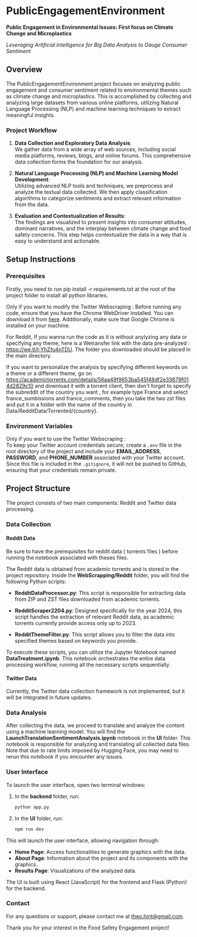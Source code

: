# PublicEngagementEnvironment


**Public Engagement in Environmental Issues: First focus on Climate Change and Microplastics**

*Leveraging Artificial Intelligence for Big Data Analysis to Gauge Consumer Sentiment*

## Overview

The PublicEngagementEnvironment project focuses on analyzing public engagement and consumer sentiment related to environmental themes such as climate change and microplastics.
This is accomplished by collecting and analyzing large datasets from various online platforms, utilizing Natural Language Processing (NLP) and machine learning techniques to extract meaningful insights.

### Project Workflow

1. **Data Collection and Exploratory Data Analysis**:  
   We gather data from a wide array of web sources, including social media platforms, reviews, blogs, and online forums. This comprehensive data collection forms the foundation for our analysis.

2. **Natural Language Processing (NLP) and Machine Learning Model Development**:  
   Utilizing advanced NLP tools and techniques, we preprocess and analyze the textual data collected. We then apply classification algorithms to categorize sentiments and extract relevant information from the data.

3. **Evaluation and Contextualization of Results**:  
   The findings are visualized to present insights into consumer attitudes, dominant narratives, and the interplay between climate change and food safety concerns. This step helps contextualize the data in a way that is easy to understand and actionable.

## Setup Instructions

### Prerequisites

Firstly, you need to run pip install -r requirements.txt at the root of the project folder to install all python libraries.


Only if you want to modify the Twitter Webscraping :
Before running any code, ensure that you have the Chrome WebDriver installed. You can download it from [here](https://drive.google.com/drive/folders/1Fv-eiVYvVPYkvHq9PTq3iRoCfguHUpKw?usp=drive_link). Additionally, make sure that Google Chrome is installed on your machine.

For Reddit,
If you wanna run the code as it is without anylyzing any data or specifying any theme, here is a Wetransfer link with the data pre-analyzed : https://we.tl/t-YhZfu4nTDU.
The folder you downloaded should be placed in the main directory.

If you want to personalize the analysis by specifying different keywords on a theme or a different theme, go on https://academictorrents.com/details/56aa49f9653ba545f48df2e33679f014d2829c10 and download it with a torrent client, then don't forget to specify the subreddit of the country you want , for example type France and select france_sumbissions and france_comments, then you take the two zst files and put it in a folder with the name of the country in Data/RedditData/Torrented/{country}.

### Environment Variables

Only if you want to use the Twitter Webscraping :  
To keep your Twitter account credentials secure, create a `.env` file in the root directory of the project and include your **EMAIL_ADDRESS**, **PASSWORD**, and **PHONE_NUMBER** associated with your Twitter account. Since this file is included in the `.gitignore`, it will not be pushed to GitHub, ensuring that your credentials remain private.

## Project Structure

The project consists of two main components: Reddit and Twitter data processing.

### Data Collection

#### Reddit Data

Be sure to have the prerequisites for reddit data ( torrents files ) before running the notebook associated with theses files.

The Reddit data is obtained from academic torrents and is stored in the project repository. Inside the **WebScrapping/Reddit** folder, you will find the following Python scripts:

- **RedditDataProcessor.py**: This script is responsible for extracting data from ZIP and ZST files downloaded from academic torrents.
  
- **RedditScraper2204.py**: Designed specifically for the year 2024, this script handles the extraction of relevant Reddit data, as academic torrents currently provide access only up to 2023.
  
- **RedditThemeFilter.py**: This script allows you to filter the data into specified themes based on keywords you provide.


To execute these scripts, you can utilize the Jupyter Notebook named **DataTreatment.ipynb**. This notebook orchestrates the entire data processing workflow, running all the necessary scripts sequentially.

#### Twitter Data

Currently, the Twitter data collection framework is not implemented, but it will be integrated in future updates.

### Data Analysis

After collecting the data, we proceed to translate and analyze the content using a machine learning model. You will find the **LaunchTranslationSentimentAnalysis.ipynb** notebook in the **UI** folder. This notebook is responsible for analyzing and translating all collected data files. Note that due to rate limits imposed by Hugging Face, you may need to rerun this notebook if you encounter any issues.

### User Interface

To launch the user interface, open two terminal windows:

1. In the **backend** folder, run:
   ```bash
   python app.py
    ```

2. In the **UI** folder, run:
   ```bash
   npm run dev
    ```

This will launch the user interface, allowing navigation through:

- **Home Page**: Access functionalities to generate graphics with the data.
- **About Page**: Information about the project and its components with the graphics.
- **Results Page**: Visualizations of the analyzed data.

The UI is built using React (JavaScript) for the frontend and Flask (Python) for the backend.

### Contact
For any questions or support, please contact me at theo.hint@gmail.com.

Thank you for your interest in the Food Safety Engagement project!
